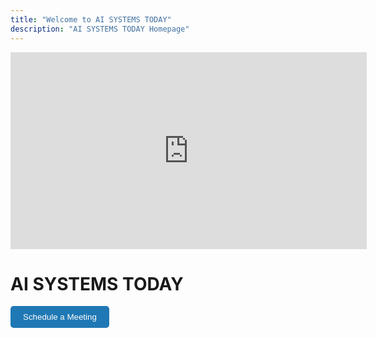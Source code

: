 ```yaml
---
title: "Welcome to AI SYSTEMS TODAY"
description: "AI SYSTEMS TODAY Homepage"
---
```




<!-- <div style="position: relative; padding-bottom: 56.25%; height: 0; overflow: hidden;">
  <iframe style="position: absolute; top: 0; left: 0; width: 100%; height: 100%;"
          src="https://www.youtube.com/embed/N2A6DqjzOhI?enablejsapi=1&rel=0&iv_load_policy=3"
          frameborder="0"
          allowfullscreen>
  </iframe>
</div> -->

<iframe id="ytplayer" type="text/html" width="570" height="315"
src="https://www.youtube.com/embed/N2A6DqjzOhI?enablejsapi=1&rel=0&iv_load_policy=3"
frameborder="0" allowfullscreen></iframe>

<!-- <iframe id="ytplayer" type="text/html" width="570" height="315"
src="https://www.youtube.com/embed/N2A6DqjzOhI?enablejsapi=1"
frameborder="0" allowfullscreen></iframe> -->

<script>
  // Load the IFrame Player API code asynchronously.
  var tag = document.createElement('script');
  tag.src = "https://www.youtube.com/iframe_api";
  var firstScriptTag = document.getElementsByTagName['script'](0);
  firstScriptTag.parentNode.insertBefore(tag, firstScriptTag);

  // Create a YouTube player
  var player;
  function onYouTubeIframeAPIReady() {
    player = new YT.Player('ytplayer', {
      events: {
        'onStateChange': onPlayerStateChange
      }
    });
  }

  // When video state changes
  function onPlayerStateChange(event) {
    if (event.data == YT.PlayerState.ENDED) {
      // When video ends, seek to the start
      player.seekTo(0);
      player.pauseVideo(); // Make sure the video is paused at the start.
    }
  }
</script>

<br>

# AI SYSTEMS TODAY

<a href="https://calendly.com/contact-ai-systems-today/30min"
    target="_blank"
    style="text-decoration:none;">
      <button style="padding:10px 20px; background-color:#1f78b4; color:white; border:none; border-radius:5px; cursor:pointer;">Schedule a Meeting
      </button>
    </a>

<!-- AI SYSTEMS TODAY is a leading IT consultant in  Athens, specializing in providing advanced AI solutions for businesses across various industries. Our team of experts is dedicated to empowering businesses with cutting-edge AI technologies, driving innovation, and delivering measurable results. We are committed to unlocking the full potential of AI to help businesses thrive in the digital era.

## Services Offered

- **AI Consulting:** Tailored consulting services to help businesses integrate AI solutions effectively.
- **AI Development:** Custom AI software development to address specific business needs.
- **AI Training:** Training programs and workshops to upskill your team in AI technologies.
- **AI Support:** Ongoing support and maintenance to ensure optimal performance of AI systems.

## Why Choose Us?

1. **Expertise:** Our team comprises seasoned professionals with extensive experience in AI.
2. **Innovation:** We stay at the forefront of AI advancements to provide cutting-edge solutions.
3. **Results-Driven:** We focus on delivering tangible results that drive business growth.
4. **Customer-Centric:** Your success is our priority, and we strive to exceed your expectations.

[Learn more about our AI solutions](https://www.ai-systems.today)
 -->
